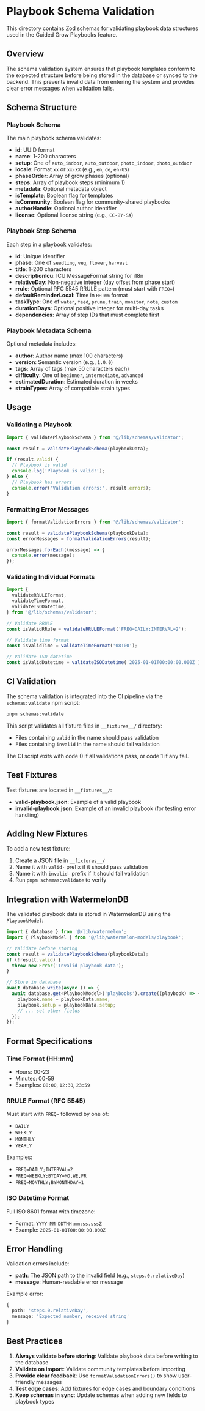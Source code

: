 # Playbook Schema Validation

This directory contains Zod schemas for validating playbook data structures used in the Guided Grow Playbooks feature.

## Overview

The schema validation system ensures that playbook templates conform to the expected structure before being stored in the database or synced to the backend. This prevents invalid data from entering the system and provides clear error messages when validation fails.

## Schema Structure

### Playbook Schema

The main playbook schema validates:

- **id**: UUID format
- **name**: 1-200 characters
- **setup**: One of `auto_indoor`, `auto_outdoor`, `photo_indoor`, `photo_outdoor`
- **locale**: Format `xx` or `xx-XX` (e.g., `en`, `de`, `en-US`)
- **phaseOrder**: Array of grow phases (optional)
- **steps**: Array of playbook steps (minimum 1)
- **metadata**: Optional metadata object
- **isTemplate**: Boolean flag for templates
- **isCommunity**: Boolean flag for community-shared playbooks
- **authorHandle**: Optional author identifier
- **license**: Optional license string (e.g., `CC-BY-SA`)

### Playbook Step Schema

Each step in a playbook validates:

- **id**: Unique identifier
- **phase**: One of `seedling`, `veg`, `flower`, `harvest`
- **title**: 1-200 characters
- **descriptionIcu**: ICU MessageFormat string for i18n
- **relativeDay**: Non-negative integer (day offset from phase start)
- **rrule**: Optional RFC 5545 RRULE pattern (must start with `FREQ=`)
- **defaultReminderLocal**: Time in `HH:mm` format
- **taskType**: One of `water`, `feed`, `prune`, `train`, `monitor`, `note`, `custom`
- **durationDays**: Optional positive integer for multi-day tasks
- **dependencies**: Array of step IDs that must complete first

### Playbook Metadata Schema

Optional metadata includes:

- **author**: Author name (max 100 characters)
- **version**: Semantic version (e.g., `1.0.0`)
- **tags**: Array of tags (max 50 characters each)
- **difficulty**: One of `beginner`, `intermediate`, `advanced`
- **estimatedDuration**: Estimated duration in weeks
- **strainTypes**: Array of compatible strain types

## Usage

### Validating a Playbook

```typescript
import { validatePlaybookSchema } from '@/lib/schemas/validator';

const result = validatePlaybookSchema(playbookData);

if (result.valid) {
  // Playbook is valid
  console.log('Playbook is valid!');
} else {
  // Playbook has errors
  console.error('Validation errors:', result.errors);
}
```

### Formatting Error Messages

```typescript
import { formatValidationErrors } from '@/lib/schemas/validator';

const result = validatePlaybookSchema(playbookData);
const errorMessages = formatValidationErrors(result);

errorMessages.forEach((message) => {
  console.error(message);
});
```

### Validating Individual Formats

```typescript
import {
  validateRRULEFormat,
  validateTimeFormat,
  validateISODatetime,
} from '@/lib/schemas/validator';

// Validate RRULE
const isValidRRule = validateRRULEFormat('FREQ=DAILY;INTERVAL=2');

// Validate time format
const isValidTime = validateTimeFormat('08:00');

// Validate ISO datetime
const isValidDatetime = validateISODatetime('2025-01-01T00:00:00.000Z');
```

## CI Validation

The schema validation is integrated into the CI pipeline via the `schemas:validate` npm script:

```bash
pnpm schemas:validate
```

This script validates all fixture files in `__fixtures__/` directory:

- Files containing `valid` in the name should pass validation
- Files containing `invalid` in the name should fail validation

The CI script exits with code 0 if all validations pass, or code 1 if any fail.

## Test Fixtures

Test fixtures are located in `__fixtures__/`:

- **valid-playbook.json**: Example of a valid playbook
- **invalid-playbook.json**: Example of an invalid playbook (for testing error handling)

## Adding New Fixtures

To add a new test fixture:

1. Create a JSON file in `__fixtures__/`
2. Name it with `valid-` prefix if it should pass validation
3. Name it with `invalid-` prefix if it should fail validation
4. Run `pnpm schemas:validate` to verify

## Integration with WatermelonDB

The validated playbook data is stored in WatermelonDB using the `PlaybookModel`:

```typescript
import { database } from '@/lib/watermelon';
import { PlaybookModel } from '@/lib/watermelon-models/playbook';

// Validate before storing
const result = validatePlaybookSchema(playbookData);
if (!result.valid) {
  throw new Error('Invalid playbook data');
}

// Store in database
await database.write(async () => {
  await database.get<PlaybookModel>('playbooks').create((playbook) => {
    playbook.name = playbookData.name;
    playbook.setup = playbookData.setup;
    // ... set other fields
  });
});
```

## Format Specifications

### Time Format (HH:mm)

- Hours: 00-23
- Minutes: 00-59
- Examples: `08:00`, `12:30`, `23:59`

### RRULE Format (RFC 5545)

Must start with `FREQ=` followed by one of:

- `DAILY`
- `WEEKLY`
- `MONTHLY`
- `YEARLY`

Examples:

- `FREQ=DAILY;INTERVAL=2`
- `FREQ=WEEKLY;BYDAY=MO,WE,FR`
- `FREQ=MONTHLY;BYMONTHDAY=1`

### ISO Datetime Format

Full ISO 8601 format with timezone:

- Format: `YYYY-MM-DDTHH:mm:ss.sssZ`
- Example: `2025-01-01T00:00:00.000Z`

## Error Handling

Validation errors include:

- **path**: The JSON path to the invalid field (e.g., `steps.0.relativeDay`)
- **message**: Human-readable error message

Example error:

```typescript
{
  path: 'steps.0.relativeDay',
  message: 'Expected number, received string'
}
```

## Best Practices

1. **Always validate before storing**: Validate playbook data before writing to the database
2. **Validate on import**: Validate community templates before importing
3. **Provide clear feedback**: Use `formatValidationErrors()` to show user-friendly messages
4. **Test edge cases**: Add fixtures for edge cases and boundary conditions
5. **Keep schemas in sync**: Update schemas when adding new fields to playbook types
